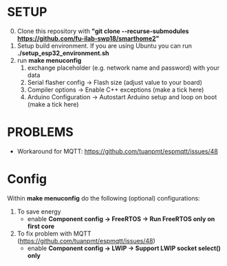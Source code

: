 # SETUP

0. Clone this repository with **"git clone --recurse-submodules https://github.com/fu-ilab-swp18/smarthome2"**
1. Setup build environment. If you are using Ubuntu you can run **./setup_esp32_environment.sh**
2. run **make menuconfig**
    1. exchange placeholder (e.g. network name and password) with your data
    2. Serial flasher config -> Flash size (adjust value to your board)
    3. Compiler options -> Enable C++ exceptions (make a tick here)
    4. Arduino Configuration -> Autostart Arduino setup and loop on boot (make a tick here)


# PROBLEMS
- Workaround for MQTT: https://github.com/tuanpmt/espmqtt/issues/48

# Config
Within **make menuconfig** do the following (optional) configurations:
1. To save energy
    - enable **Component config -> FreeRTOS -> Run FreeRTOS only on first core**
2. To fix problem with MQTT (https://github.com/tuanpmt/espmqtt/issues/48)
    - enable **Component config -> LWIP -> Support LWIP socket select() only**

